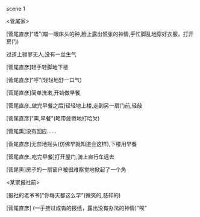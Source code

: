 scene 1

<菅尾家>

[菅尾直彦]“唔”(瞄一眼床头的钟,脸上露出慌张的神情,手忙脚乱地穿好衣服，打开房门)

过道上寂寥无人,没有一丝生气

[菅尾直彦]轻手轻脚地下楼

[菅尾直彦]“呼”(轻轻地舒一口气)

[菅尾直彦]简单洗漱,开始做早餐

[菅尾直彦_做完早餐之后]轻轻地上楼,走到另一扇门前,轻敲

[菅尾直彦]"熏,早餐"(略带疲倦地打哈欠)

[菅尾熏]没有回应……

[菅尾直彦]无奈地摇头(仿佛早就知道会这样),下楼用早餐
	
[菅尾直彦_吃完早餐]打开屋门,骑上自行车远去

[菅尾熏]房子的一扇窗户被很难察觉地掀起了一个角

<某家报社前>

[报社的老爷爷]"你每天都这么早"(微笑的,慈祥的)

[菅尾直彦] (一手接过成沓的报纸，露出没有办法的神情)"唉"